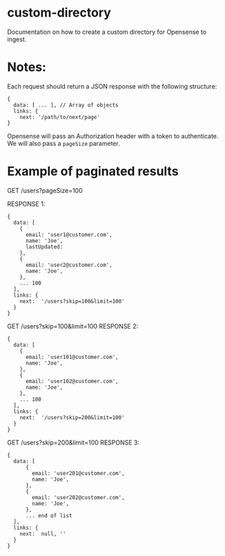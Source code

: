 # custom-directory
Documentation on how to create a custom directory for Opensense to ingest.

# Notes:
Each request should return a JSON response with the following structure:
```
{
  data: [ ... ], // Array of objects
  links: {
    next: '/path/to/next/page'
}
```
Opensense will pass an Authorization header with a token to authenticate.
We will also pass a `pageSize` parameter.

# Example of paginated results
GET /users?pageSize=100

RESPONSE 1:
```
{
  data: [ 
    {
      email: 'user1@customer.com',
      name: 'Joe',
      lastUpdated:
    }, 
    {
      email: 'user2@customer.com',
      name: 'Joe',
    }, 
    ... 100 
  ],
  links: {
    next:  '/users?skip=100&limit=100'
  }
}
```


GET /users?skip=100&limit=100
RESPONSE 2:

```
{
  data: [ 
    {
      email: 'user101@customer.com',
      name: 'Joe',
    }, 
    {
      email: 'user102@customer.com',
      name: 'Joe',
    }, 
    ... 100 
  ],
  links: {
    next:  '/users?skip=200&limit=100'
  }
}
```


GET /users?skip=200&limit=100
RESPONSE 3:
```
{
  data: [ 
      {
        email: 'user201@customer.com',
        name: 'Joe',
      }, 
      {
        email: 'user202@customer.com',
        name: 'Joe',
      }, 
      ... end of list
  ],
  links: {
    next:  null, ''
  }
}
```
